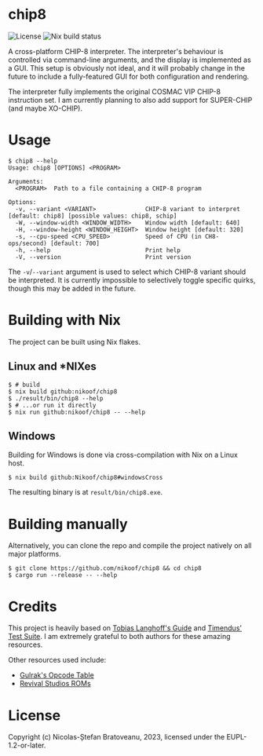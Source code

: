 # chip8
![License](https://img.shields.io/github/license/nikoof/chip8)
![Nix build status](https://github.com/nikoof/chip8/actions/workflows/build_nix.yml/badge.svg)

A cross-platform CHIP-8 interpreter. The interpreter's behaviour is controlled via command-line arguments, and the display is implemented as a GUI. This setup is obviously not ideal, and it will probably change in the future to include a fully-featured GUI for both configuration and rendering.

The interpreter fully implements the original COSMAC VIP CHIP-8 instruction set.
I am currently planning to also add support for SUPER-CHIP (and maybe XO-CHIP).

# Usage
```
$ chip8 --help
Usage: chip8 [OPTIONS] <PROGRAM>

Arguments:
  <PROGRAM>  Path to a file containing a CHIP-8 program

Options:
  -v, --variant <VARIANT>              CHIP-8 variant to interpret [default: chip8] [possible values: chip8, schip]
  -W, --window-width <WINDOW_WIDTH>    Window width [default: 640]
  -H, --window-height <WINDOW_HEIGHT>  Window height [default: 320]
  -s, --cpu-speed <CPU_SPEED>          Speed of CPU (in CH8-ops/second) [default: 700]
  -h, --help                           Print help
  -V, --version                        Print version
```

The `-v`/`--variant` argument is used to select which CHIP-8 variant should be interpreted. It is currently impossible to selectively toggle specific quirks, though this may be added in the future.

# Building with Nix
The project can be built using Nix flakes.

## Linux and \*NIXes
```shell
$ # build
$ nix build github:nikoof/chip8
$ ./result/bin/chip8 --help
$ # ...or run it directly
$ nix run github:nikoof/chip8 -- --help
```

## Windows
Building for Windows is done via cross-compilation with Nix on a Linux host.
```shell
$ nix build github:Nikoof/chip8#windowsCross
```
The resulting binary is at `result/bin/chip8.exe`.

# Building manually
Alternatively, you can clone the repo and compile the project natively on all major platforms.
```shell
$ git clone https://github.com/nikoof/chip8 && cd chip8
$ cargo run --release -- --help
```

# Credits
This project is heavily based on [Tobias Langhoff's Guide](https://tobiasvl.github.io/blog/write-a-chip-8-emulator/) and [Timendus' Test Suite](https://github.com/Timendus/chip8-test-suite). I am extremely grateful to both authors for these amazing resources.

Other resources used include:
- [Gulrak's Opcode Table](https://chip8.gulrak.net/)
- [Revival Studios ROMs](https://github.com/kripod/chip8-roms)

# License
Copyright (c) Nicolas-Ștefan Bratoveanu, 2023, licensed under the EUPL-1.2-or-later.
